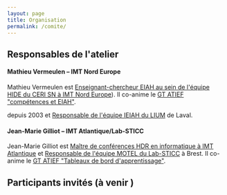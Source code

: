 ```yaml
---
layout: page
title: Organisation
permalink: /comite/
---
```


## Responsables de l'atelier
#### Mathieu Vermeulen – IMT Nord Europe 
Mathieu Vermeulen est [Enseignant-chercheur EIAH au sein de l'équipe HIDE du CERI SN à IMT Nord Europe](https://recherche.imt-nord-europe.fr/personnel/vermeulen-mathieu/)). Il co-anime le [GT ATIEF "compétences et EIAH"](http://www.atief.fr/content/gt-comp%C3%A9tences-et-eiah).


depuis 2003 et [Responsable de l'équipe IEIAH du LIUM](http://rech-iksal.iut-laval.univ-lemans.fr/site/) de Laval.


#### Jean-Marie Gilliot  –  IMT Atlantique/Lab-STICC
Jean-Marie Gilliot est [Maître de conférences HDR en informatique à IMT Atlantique](https://www.imt-atlantique.fr/fr/personne/jean-marie-gilliot) et [Responsable de l'équipe MOTEL du Lab-STICC](https://labsticc.fr/fr/equipes/motel) à Brest. Il co-anime le [GT ATIEF "Tableaux de bord d'apprentissage"](http://www.atief.fr/content/gt-tba).
 

## Participants invités (à venir )
